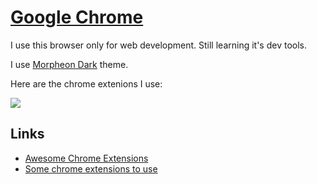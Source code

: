 # [Google Chrome](https://www.google.com/chrome/)
I use this browser only for web development. Still learning it's dev tools.

I use [Morpheon Dark](https://chrome.google.com/webstore/detail/morpheon-dark/mafbdhjdkjnoafhfelkjpchpaepjknad) theme.

Here are the chrome extenions I use:

![](https://i.imgur.com/vGcn9Ih.png)

## Links
- [Awesome Chrome Extensions](https://github.com/learn-anything/chrome-extensions#readme)
- [Some chrome extensions to use](https://news.ycombinator.com/item?id=15696056)